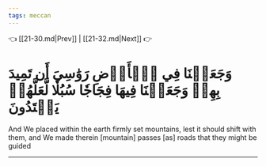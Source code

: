 ```yaml
---
tags: meccan
---
```


👈 [[21-30.md|Prev]] | [[21-32.md|Next]] 👉

# وَجَعَلۡنَا فِي ٱلۡأَرۡضِ رَوَٰسِيَ أَن تَمِيدَ بِهِمۡ وَجَعَلۡنَا فِيهَا فِجَاجٗا سُبُلٗا لَّعَلَّهُمۡ يَهۡتَدُونَ

And We placed within the earth firmly set mountains, lest it should shift with them, and We made therein [mountain] passes [as] roads that they might be guided

---

